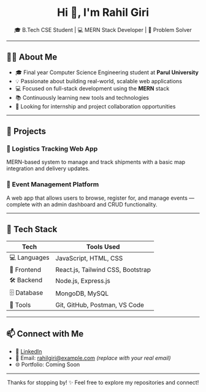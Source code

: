 <h1 align="center">Hi 👋, I'm Rahil Giri</h1>
<p align="center">
  🎓 B.Tech CSE Student | 💻 MERN Stack Developer | 🚀 Problem Solver
</p>

---

## 🧑‍💻 About Me

- 🎓 Final year Computer Science Engineering student at **Parul University**
- 💡 Passionate about building real-world, scalable web applications
- 💻 Focused on full-stack development using the **MERN** stack
- 📚 Continuously learning new tools and technologies
- 🤝 Looking for internship and project collaboration opportunities

---

## 💼 Projects

### 🚚 Logistics Tracking Web App
MERN-based system to manage and track shipments with a basic map integration and delivery updates.

### 🎉 Event Management Platform
A web app that allows users to browse, register for, and manage events — complete with an admin dashboard and CRUD functionality.

---

## 🔧 Tech Stack

| Tech            | Tools Used                                     |
|------------------|------------------------------------------------|
| 💻 Languages     | JavaScript, HTML, CSS                         |
| 🧱 Frontend      | React.js, Tailwind CSS, Bootstrap             |
| 🛠 Backend       | Node.js, Express.js                           |
| 🗄️ Database     | MongoDB, MySQL                                |
| 🧰 Tools         | Git, GitHub, Postman, VS Code                 |

---

## 📫 Connect with Me

- 🔗 [LinkedIn](https://www.linkedin.com/in/rahil-giri)  
- 📧 Email: rahilgiri@example.com *(replace with your real email)*  
- 🌐 Portfolio: Coming Soon

---

<p align="center">
  Thanks for stopping by! ✨  
  Feel free to explore my repositories and connect!
</p>
